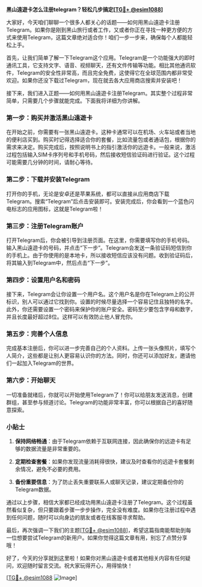 **黑山遠遊卡怎么注册telegram？轻松几步搞定[[TG💪+ @esim1088](https://t.me/s/esim1088)]**

大家好，今天咱们聊聊一个很多人都关心的话题——如何用黑山遠遊卡注册Telegram。如果你是刚到黑山旅行或者工作，又或者你正在寻找一种更方便的方式来使用Telegram，这篇文章绝对适合你！咱们一步一步来，确保每个人都能轻松上手。

首先，让我们简单了解一下Telegram这个应用。Telegram是一个功能强大的即时通讯工具，它支持文字、语音、视频聊天，还有文件传输等功能。相比其他通讯软件，Telegram的安全性非常高，而且完全免费，这使得它在全球范围内都非常受欢迎。如果你还没下载过Telegram，现在就去各大应用商店搜索并安装吧！

接下来，我们进入正题——如何用黑山遠遊卡注册Telegram。其实整个过程非常简单，只需要几个步骤就能完成。下面我将详细为你讲解。

### 第一步：购买并激活黑山遠遊卡

在开始之前，你需要有一张黑山遠遊卡。这种卡通常可以在机场、火车站或者当地的便利店买到。购买时记得选择适合你的套餐，比如流量包或者通话包，根据你的需求来决定。购买完成后，按照说明书上的指引激活你的远遊卡。一般来说，激活过程包括输入SIM卡序列号和手机号码，然后接收短信验证码进行验证。这个过程可能需要几分钟的时间，请耐心等待。

### 第二步：下载并安装Telegram

打开你的手机，无论是安卓还是苹果系统，都可以直接从应用商店下载Telegram。搜索“Telegram”后点击安装即可。安装完成后，你会看到一个蓝色闪电标志的应用图标，这就是Telegram啦！

### 第三步：注册Telegram账户

打开Telegram后，你会被引导到注册页面。在这里，你需要填写你的手机号码。输入黑山遠遊卡的号码，并点击“下一步”。Telegram会发送一条验证码短信到你的手机上。由于你使用的是本地卡，所以接收短信应该没有问题。收到验证码后，将其输入到Telegram中，然后点击“下一步”。

### 第四步：设置用户名和密码

接下来，Telegram会让你设置一个用户名。这个用户名是你在Telegram上的公开标识，别人可以通过它找到你。设置的时候尽量选择一个容易记住且独特的名字。此外，你还需要设置一个密码来保护你的账户安全。密码至少要包含字母和数字，并且长度最好超过8位。这样可以有效防止他人冒充你。

### 第五步：完善个人信息

完成基本注册后，你可以进一步完善自己的个人资料。上传一张头像照片，填写个人简介，这些都是让别人更容易认识你的方法。同时，你还可以添加好友，邀请他们一起加入Telegram的世界。

### 第六步：开始聊天

一切准备就绪后，你就可以开始使用Telegram了！你可以给朋友发送消息，创建群组，甚至参与频道讨论。Telegram的功能非常丰富，你可以根据自己的喜好随意探索。

### 小贴士

1. **保持网络畅通**：由于Telegram依赖于互联网连接，因此确保你的远遊卡有足够的数据流量是非常重要的。
   
2. **定期检查套餐**：如果你发现流量消耗得很快，建议及时查看你的远遊卡套餐剩余情况，避免不必要的费用。

3. **备份重要信息**：为了防止丢失重要联系人或聊天记录，建议定期备份你的Telegram数据。

通过以上步骤，相信大家都已经成功用黑山遠遊卡注册了Telegram。这个过程虽然看似复杂，但只要跟着步骤一步步操作，完全没有难度。如果你在注册过程中遇到任何问题，随时可以向身边的朋友或者在线客服寻求帮助。

最后，再次强调一下我们的主题[[TG💪+ @esim1088](https://t.me/s/esim1088)]，希望这篇指南能帮助到每一位想要尝试Telegram的新用户。如果你觉得这篇文章有用，别忘了点赞分享哦！

好了，今天的分享就到这里啦！如果你对黑山遠遊卡或者其他相关内容有任何疑问，欢迎随时留言交流。祝大家玩得开心，用得愉快！

[[TG💪+ @esim1088](https://t.me/s/esim1088) ![Image](https://i.postimg.cc/4NQfJmqS/Snipaste-2025-05-13-00-14-12.png)]